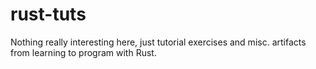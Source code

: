 # rust-tuts
Nothing really interesting here, just tutorial exercises and misc. artifacts from learning to program with Rust.
